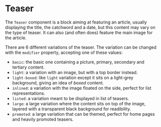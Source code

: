 # Teaser

The `Teaser` component is a block aiming at featuring an article, usually displaying the title, the catchword and a date, but this content may vary on the type of teaser. It can also (and often does) feature the main image for the article.

There are 6 different variations of the teaser. The variation can be changed with the `modifier` property, accepting one of these values:

- `basic`: the basic one containing a picture, primary, secondary and 
tertiary content. 
- `light`: a variation with an image, but with a top border instead.
- `light-boxed`: like `light` variation except it sits on a light-grey
background, giving an idea of *boxed* content.
- `inlined`: a variation with the image floated on the side, perfect for list
representations.
- `listed`: a variation meant to be displayed in list of teasers.
- `large`: a large variation where the content sits on top of the image, 
layered with a transparent black background for readibility.
- `promoted`: a large variation that can be themed, perfect for home pages 
and heavily promoted teasers.
